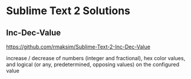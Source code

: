 # Sublime Text 2 Solutions

## Inc-Dec-Value

https://github.com/rmaksim/Sublime-Text-2-Inc-Dec-Value

increase / decrease of numbers (integer and fractional),
hex color values,
and logical (or any, predetermined, opposing values)
on the configured value


